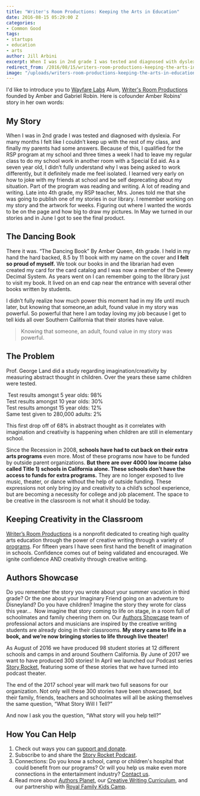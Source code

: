 ```yaml
---
title: "Writer's Room Productions: Keeping the Arts in Education"
date: 2016-08-15 05:29:00 Z
categories:
- Common Good
tags:
- startups
- education
- arts
author: Jill Arbini
excerpt: When I was in 2nd grade I was tested and diagnosed with dyslexia. For many months I felt like I couldn’t keep up with the rest of my class, and finally my parents had some answers. Because of this, I qualified for the RSP program at my school and three times a week I had to leave my regular class to do my school work in another room with a Special Ed aid. As a seven year old, I didn’t fully understand why I was being asked to work differently, but it definitely made me feel isolated. I learned very early on how to joke with my friends at school and be self deprecating about my situation.
redirect_from: /2016/08/15/writers-room-productions-keeping-the-arts-in-education/
image: "/uploads/writers-room-productions-keeping-the-arts-in-education.jpg"
---
```


I'd like to introduce you to [Wayfare Labs](wayfarelabs.org) Alum, [Writer's Room Productions](writersroomproductions.org) founded by Amber and Gabriel Robin. Here is cofounder Amber Robins' story in her own words:

## My Story
When I was in 2nd grade I was tested and diagnosed with dyslexia. For many months I felt like I couldn’t keep up with the rest of my class, and finally my parents had some answers. Because of this, I qualified for the RSP program at my school and three times a week I had to leave my regular class to do my school work in another room with a Special Ed aid. As a seven year old, I didn’t fully understand why I was being asked to work differently, but it definitely made me feel isolated. I learned very early on how to joke with my friends at school and be self deprecating about my situation. Part of the program was reading and writing. A lot of reading and writing. Late into 4th grade, my RSP teacher, Mrs. Jones told me that she was going to publish one of my stories in our library. I remember working on my story and the artwork for weeks. Figuring out where I wanted the words to be on the page and how big to draw my pictures. In May we turned in our stories and in June I got to see the final product.

## The Dancing Book
There it was. “The Dancing Book” By Amber Queen, 4th grade. I held in my hand the hard backed, 8.5 by 11 book with my name on the cover and **I felt so proud of myself.** We took our books in and the librarian had even created my card for the card catalog and I was now a member of the Dewey Decimal System. As years went on I can remember going to the library just to visit my book. It lived on an end cap near the entrance with several other books written by students.

I didn’t fully realize how much power this moment had in my life until much later, but knowing that someone,an adult, found value in my story was powerful. So powerful that here I am today loving my job because I get to tell kids all over Southern California that their stories have value.

> Knowing that someone, an adult, found value in my story was powerful.

## The Problem
Prof. George Land did a study regarding imagination/creativity by measuring abstract thought in children. Over the years these same children were tested.

 Test results amongst 5 year olds: 98%  
Test results amongst 10 year olds: 30%  
Test results amongst 15 year olds: 12%  
Same test given to 280,000 adults: 2%

This first drop off of 68% in abstract thought as it correlates with imagination and creativity is happening when children are still in elementary school.

Since the Recession in 2008, **schools have had to cut back on their extra arts programs** even more. Most of these programs now have to be funded by outside parent organizations. **But there are over 4000 low income (also called Title 1) schools in California alone. These schools don’t have the access to funds for extra programs.** They are no longer exposed to live music, theater, or dance without the help of outside funding. These expressions not only bring joy and creativity to a child’s school experience, but are becoming a necessity for college and job placement. The space to be creative in the classroom is not what it should be today.

## Keeping Creativity in the Classroom
[Writer’s Room Productions](http://writersroomproductions.org) is a nonprofit dedicated to creating high quality arts education through the power of creative writing through a variety of [programs](http://www.writersroomproductions.org/programs). For fifteen years I have seen first hand the benefit of imagination in schools. Confidence comes out of being validated and encouraged. We ignite confidence AND creativity through creative writing.

## Authors Showcase
Do you remember the story you wrote about your summer vacation in third grade? Or the one about your Imaginary Friend going on an adventure to Disneyland? Do you have children? Imagine the story they wrote for class this year...  Now imagine that story coming to life on stage, in a room full of schoolmates and family cheering them on. Our [Authors Showcase](http://www.writersroomproductions.org/programs#AUTHORSSHOWCASE) team of professional actors and musicians are inspired by the creative writing students are already doing in their classrooms. **My story came to life in a book, and we’re now bringing stories to life through live theater!**

As August of 2016 we have produced 98 student stories at 12 different schools and camps in and around Southern California. By June of 2017 we want to have produced 300 stories! In April we launched our Podcast series [Story Rocket](http://www.writersroomproductions.org/podcast), featuring some of these stories that we have turned into podcast theater.

The end of the 2017 school year will mark two full seasons for our organization. Not only will these 300 stories have been showcased, but their family, friends, teachers and schoolmates will all be asking themselves the same question, “What Story Will I Tell?” 

And now I ask you the question, “What story will you help tell?”

## How You Can Help
1. Check out ways you can [support and donate](http://www.writersroomproductions.org/get-involved).
2. Subscribe to and share the [Story Rocket Podcast](http://www.writersroomproductions.org/podcast).
3. Connections: Do you know a school, camp or children's hospital that could benefit from our programs? Or will you help us make even more connections in the entertainment industry? [Contact us](mailto:programs@writersroomproductions.org).
4. Read more about [Authors Planet](http://www.writersroomproductions.org/programs#AUTHORSPLANET), our [Creative Writing Curriculum](https://gospaces.com/s/StM_), and our partnership with [Royal Family Kids Camp](https://www.classy.org/checkout/donation?eid=67944).
